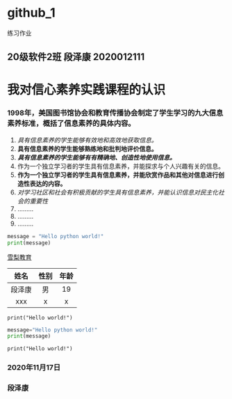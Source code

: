 # github_1
练习作业

## 20级软件2班 段泽康 2020012111

#             我对信心素养实践课程的认识

###         1998年，美国图书馆协会和教育传播协会制定了学生学习的九大信息素养标准，概括了信息素养的具体内容。

1. *具有信息素养的学生能够有效地和高效地获取信息。*
2. **具有信息素养的学生能够熟练地和批判地评价信息。**
3. ***具有信息素养的学生能够有有精确地、创造性地使用信息。***
4. 作为一个独立学习者的学生具有信息素养，并能探求与个人兴趣有关的信息。
5. **作为一个独立学习者的学生具有信息素养，并能欣赏作品和其他对信息进行创造性表达的内容。**
6. *对学习社区和社会有积极贡献的学生具有信息素养，并能认识信息对民主化社会的重要性*
7. ………
8. ………
9. ………

```python
message = "Hello python world!"
print(message)
```

[雪梨教育](http://www.edu2act.cn/task/list/)

|  姓名  | 性别 | 年龄 |
| :----: | :--: | :--: |
| 段泽康 |  男  |  19  |
|  xxx   |  x   |  x   |

`print("Hello world!")`

```python
message="Hello python world!"
print(message)
```

```print("Hello world!")```

### 2020年11月17日

### 段泽康
